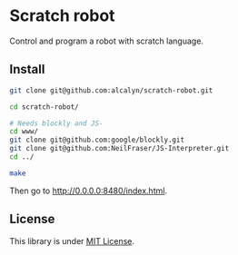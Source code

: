 # Scratch robot

Control and program a robot with scratch language.


## Install

``` bash
git clone git@github.com:alcalyn/scratch-robot.git

cd scratch-robot/

# Needs blockly and JS-
cd www/
git clone git@github.com:google/blockly.git
git clone git@github.com:NeilFraser/JS-Interpreter.git
cd ../

make
```

Then go to <http://0.0.0.0:8480/index.html>.


## License

This library is under [MIT License](LICENSE).
